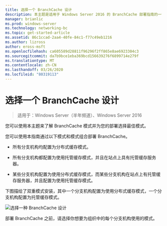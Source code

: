 ```yaml
---
title: 选择一个 BranchCache 设计
description: 本主题是适用于 Windows Server 2016 的 BranchCache 部署指南的一部分，它演示了如何在分布式和托管缓存模式下部署 BranchCache，以优化分支机构中的 WAN 带宽使用情况
manager: brianlic
ms.prod: windows-server
ms.technology: networking-bc
ms.topic: get-started-article
ms.assetid: 86c1ccad-2aa4-40fe-84c1-f77c49eb1216
ms.author: lizross
author: eross-msft
ms.openlocfilehash: ca605589d28811f96296f2ff865e8ae6923304c3
ms.sourcegitcommit: da7b9bce1eba369bcd156639276f6899714e279f
ms.translationtype: MT
ms.contentlocale: zh-CN
ms.lasthandoff: 03/26/2020
ms.locfileid: "80319113"
---
```

# <a name="choosing-a-branchcache-design"></a>选择一个 BranchCache 设计

>适用于：Windows Server（半年频道）、Windows Server 2016

您可以使用本主题来了解 BranchCache 模式并为您的部署选择最佳模式。  
  
您可以使用本指南通过以下模式和模式组合部署 BranchCache。  
  
-   所有分支机构均配置为分布式缓存模式。  
  
-   所有分支机构都配置为使用托管缓存模式，并且在站点上具有托管缓存服务器。  
  
-   某些分支机构配置为使用分布式缓存模式，而某些分支机构在站点上有托管缓存服务器，并且配置为使用托管缓存模式。  
  
下图描绘了双重模式安装，其中一个分支机构配置为使用分布式缓存模式，一个分支机构配置为托管缓存模式。  
  
![选择一种 BranchCache 设计](../../media/Choosing-a-BranchCache-Design/bc_new_modes.jpg)  
  
部署 BranchCache 之前，请选择你想要为组织中的每个分支机构使用的模式。  
  



